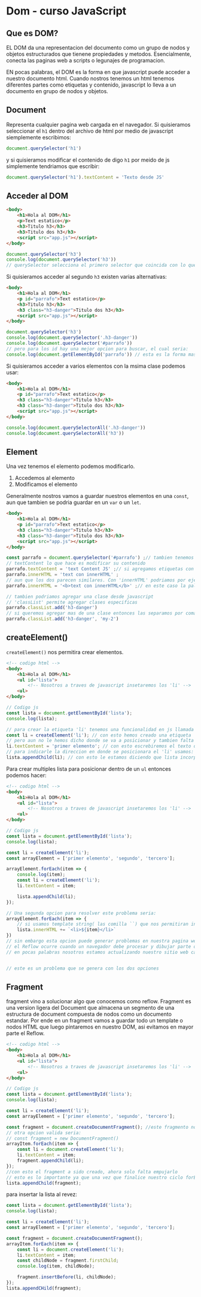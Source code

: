 # Dom - curso JavaScript

## Que es DOM?
EL DOM da una representacion del documento como un grupo de nodos y objetos estructurados que tienene propiedades y metodos. Esencialmente, conecta las paginas web a scripts o legunajes de programacion.

EN pocas palabras, el DOM es la forma en que javascript puede acceder a nuestro documento html. Cuando nostros tenemos un html tenemos diferentes partes como etiquetas y contenido, javascript lo lleva a un documento en grupo de nodos y objetos.

## Document
Representa cualquier pagina web cargada en el navegador. Si quisieramos seleccionar el `h1` dentro del archivo de html por medio de javascript siemplemente escribimos:
```js
document.querySelector('h1')
```

y si quisieramos modificar el contenido de digo `h1` por meido de js simplemente tendriamos que escribir:
```js
document.querySelector('h1').textContent = 'Texto desde JS'
```

## Acceder al DOM
```html
<body>
    <h1>Hola al DOM</h1>
    <p>Text estatico</p>
    <h3>Titulo h3</h3>
    <h3>Titulo dos h3</h3>
    <script src="app.js"></script>
</body>
```
```js
document.querySelector('h3')
console.log(document.querySelector('h3'))
// querySelector selecciona el primero selector que coincida con lo que estamos buscando, en este caso h3.
```
Si quisieramos acceder al segundo `h3` existen varias alternativas:
```html
<body>
    <h1>Hola al DOM</h1>
    <p id="parrafo">Text estatico</p>
    <h3>Titulo h3</h3>
    <h3 class="h3-danger">Titulo dos h3</h3>
    <script src="app.js"></script>
</body>
```
```js
document.querySelector('h3')
console.log(document.querySelector('.h3-danger'))
console.log(document.querySelector('#parrafo'))
// pero para los id hay una mejor opcion para buscar, el cual seria:
console.log(document.getElementById('parrafo')) // esta es la forma mas rapida para buscar por medio de un id
```

Si quisieramos acceder a varios elementos con la msima clase podemos usar:
```html
<body>
    <h1>Hola al DOM</h1>
    <p id="parrafo">Text estatico</p>
    <h3 class="h3-danger">Titulo h3</h3>
    <h3 class="h3-danger">Titulo dos h3</h3>
    <script src="app.js"></script>
</body>
```
```js
console.log(document.querySelectorAll('.h3-danger'))
console.log(document.querySelectorAll('h3'))
```

## Element

Una vez tenemos el elemento podemos modificarlo.

1. Accedemos al elemento
2. Modificamos el elemento

Generalmente nostros vamos a guardar nuestros elementos en una `const`, aun que tambien se podria guardar en un `var` o un `let`.
```html
<body>
    <h1>Hola al DOM</h1>
    <p id="parrafo">Text estatico</p>
    <h3 class="h3-danger">Titulo h3</h3>
    <h3 class="h3-danger">Titulo dos h3</h3>
    <script src="app.js"></script>
</body>
```
```js
const parrafo = document.querySelector('#parrafo') ;// tambien tenemos la opcion de usar: 'getElementById'
// textContent lo que hace es modificar su contenido
parrafo.textContent = 'text Content JS' ;// si agregamos etiquetas con 'textContent' entonces se veran tal cual en el html
parrafo.innerHTML = 'text con innerHTML' ;
// aun que los dos parecen similares. Con 'innerHTML' podriamos por ejemplo colocar etiquetas
parrafo.innerHTML = '<b>text con innerHTML</b>' ;// en este caso la palabra aparecio en negritas en el html 

// tambien podriamos agregar una clase desde javascript
// 'classList' permite agregar clases especificas
parrafo.classList.add('h3-danger')
// si queremos agregar mas de una clase entonces las separamos por comas
parrafo.classList.add('h3-danger', 'my-2')
```

## createElement()

`createElement()` nos permitira crear elementos.

```html
<!-- codigo html -->
<body>
    <h1>Hola al DOM</h1>
    <ul id="lista">
        <!-- Nosotros a traves de javascript insetaremos los 'li' -->
    <ul>
</body>
```
```js
// Codigo js
const lista = document.getElementById('lista');
console.log(lista);

// para crear la etiqueta 'li' tenemos una funcionalidad en js llamada 'createElement'
const li = createElement('li'); // con esto hemos creado una etiqueta 'li'
// pero aun no le hemos dicho donde se va a posicionar y tambien falta agregarle el texto que contendra
li.textContent = 'primer elemento'; // con esto escrebiremos el texto que contendra
// para indicarle la direccion en donde se posicionara el 'li' usamos:
lista.appendChild(li); // con esto le estamos diciendo que lista incorpora en el nodo hijo el elemento 'li'
```


Para crear multiples lista para posicionar dentro de un `ul` entonces podemos hacer:
```html
<!-- codigo html -->
<body>
    <h1>Hola al DOM</h1>
    <ul id="lista">
        <!-- Nosotros a traves de javascript insetaremos los 'li' -->
    <ul>
</body>
```
```js
// Codigo js
const lista = document.getElementById('lista');
console.log(lista);

const li = createElement('li');
const arrayElement = ['primer elemento', 'segundo', 'tercero'];

arrayElement.forEach(item => {
    console.log(item);
    const li = createElement('li');
    li.textContent = item;

    lista.appendChild(li);
});

// Una segunda opcion para resolver este problema seria:
arrayElement.forEach(item => {
    // si usamos template string( las comilla ``) que nos permitiran ingresar mas facilmente las etiquetas junto con un objeto dianmico
    lista.innerHTML += `<li>${item}</li>`
})
// sin embargo esta opcion puede generar problemas en nuestra pagina web por algo llamado 'Reflow'
// el Reflow ocurre cuando un navegador debe procesar y dibujar parte o la totalidad de una apgina web nuevamente , como despues de una actualizacion en un sitio interactivo.
// en pocas palabras nosotros estamos actualizando nuestro sitio web cada vez que se agrega un elemento nuevo en nuestro 'ul'


// este es un problema que se genera con los dos opciones
```

## Fragment
fragment vino a solucionar algo que conocemos como reflow. Fragment es una version ligera del Document que almacena un segmento de una estructura de document compuesta de nodos como un documento estandar. 
Por ende en un fragment vamos a guardar todo un template o nodos HTML que luego pintaremos en nuestro DOM, asi evitamos en mayor parte el Reflow.
```html
<!-- codigo html -->
<body>
    <h1>Hola al DOM</h1>
    <ul id="lista">
        <!-- Nosotros a traves de javascript insetaremos los 'li' -->
    <ul>
</body>
```
```js
// Codigo js
const lista = document.getElementById('lista');
console.log(lista);

const li = createElement('li');
const arrayElement = ['primer elemento', 'segundo', 'tercero'];

const fragment = document.createDocumentFragment(); //este fragmento nos permitira guardar la estrucutra antes de ser incorporada a nuestro html
// otra opcion valida seria:
// const fragment = new DocumentFragment()
arrayItem.forEach(item => {
    const li = document.createElement('li');
    li.textContent = item;
    fragment.appendChild(li); 
});
//con esto el fragment a sido creado, ahora solo falta empujarlo
// esto es lo importante ya que una vez que finalice nuestro ciclo forEach nostros hacemos un appendCHild del fragment
lista.appendChild(fragment);
```
para insertar la lista al revez:
```js
const lista = document.getElementById('lista');
console.log(lista);

const li = createElement('li');
const arrayElement = ['primer elemento', 'segundo', 'tercero'];

const fragment = document.createDocumentFragment(); 
arrayItem.forEach(item => {
    const li = document.createElement('li');
    li.textContent = item;
    const childNode = fragment.firstChild;
    console.log(item, childNode);

    fragment.insertBefore(li, childNode);
});
lista.appendCHild(fragment);
```
